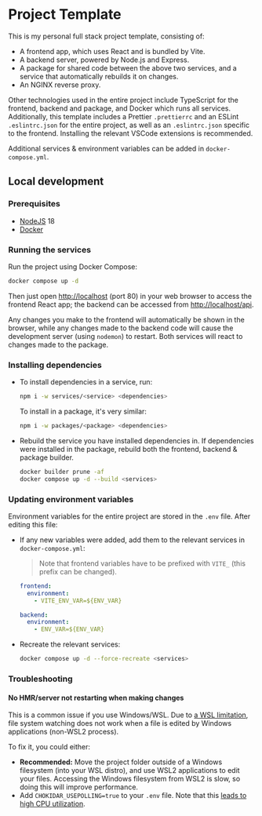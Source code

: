 # Project Template

This is my personal full stack project template, consisting of:

- A frontend app, which uses React and is bundled by Vite.
- A backend server, powered by Node.js and Express.
- A package for shared code between the above two services, and a service that automatically rebuilds it on changes.
- An NGINX reverse proxy.

Other technologies used in the entire project include TypeScript for the frontend, backend and package, and Docker which runs all services.
Additionally, this template includes a Prettier `.prettierrc` and an ESLint `.eslintrc.json` for the entire project, as well as an `.eslintrc.json` specific to the frontend. Installing the relevant VSCode extensions is recommended.

Additional services & environment variables can be added in `docker-compose.yml`.

## Local development

### Prerequisites

- [NodeJS](https://nodejs.org/) 18
- [Docker](https://www.docker.com/)

### Running the services

Run the project using Docker Compose:

```bash
docker compose up -d
```

Then just open [http://localhost](http://localhost) (port 80) in your web browser to access the frontend React app; the backend can be accessed from [http://localhost/api](http://localhost/api).

Any changes you make to the frontend will automatically be shown in the browser, while any changes made to the backend code will cause the development server (using `nodemon`) to restart. Both services will react to changes made to the package.

### Installing dependencies

- To install dependencies in a service, run:

  ```bash
  npm i -w services/<service> <dependencies>
  ```

  To install in a package, it's very similar:

  ```bash
  npm i -w packages/<package> <dependencies>
  ```

- Rebuild the service you have installed dependencies in. If dependencies were installed in the package, rebuild both the frontend, backend & package builder.

  ```bash
  docker builder prune -af
  docker compose up -d --build <services>
  ```

### Updating environment variables

Environment variables for the entire project are stored in the `.env` file. After editing this file:

- If any new variables were added, add them to the relevant services in `docker-compose.yml`:

  > Note that frontend variables have to be prefixed with `VITE_` (this prefix can be changed).

  ```yml
  frontend:
    environment:
      - VITE_ENV_VAR=${ENV_VAR}

  backend:
    environment:
      - ENV_VAR=${ENV_VAR}
  ```

- Recreate the relevant services:

  ```bash
  docker compose up -d --force-recreate <services>
  ```

### Troubleshooting

#### No HMR/server not restarting when making changes

This is a common issue if you use Windows/WSL. Due to [a WSL limitation](https://github.com/microsoft/WSL/issues/4739), file system watching does not work when a file is edited by Windows applications (non-WSL2 process).

To fix it, you could either:

- **Recommended:** Move the project folder outside of a Windows filesystem (into your WSL distro), and use WSL2 applications to edit your files. Accessing the Windows filesystem from WSL2 is slow, so doing this will improve performance.
- Add `CHOKIDAR_USEPOLLING=true` to your `.env` file. Note that this [leads to high CPU utilization](https://github.com/paulmillr/chokidar#performance).
